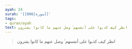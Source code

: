 ```yaml
---
ayah: 24
surah: '[[006|سورة]]'
tags:
- quran/ayah
text: انظر كيف كذبوا على أنفسهم ۚ وضل عنهم ما كانوا يفترون
---
```

> انظر كيف كذبوا على أنفسهم ۚ وضل عنهم ما كانوا يفترون
